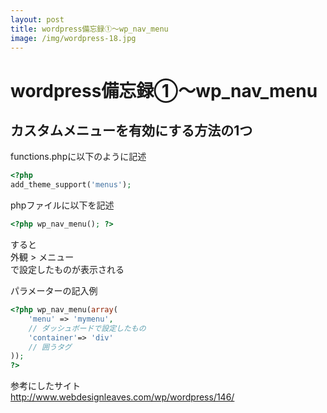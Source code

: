 ```yaml
---
layout: post
title: wordpress備忘録①～wp_nav_menu
image: /img/wordpress-18.jpg
---
```


# wordpress備忘録①～wp_nav_menu

## カスタムメニューを有効にする方法の1つ

functions.phpに以下のように記述   
```php
<?php
add_theme_support('menus');
```

phpファイルに以下を記述   
```php
<?php wp_nav_menu(); ?>
```

すると   
外観 > メニュー   
で設定したものが表示される   

パラメーターの記入例   
```php
<?php wp_nav_menu(array(
    'menu' => 'mymenu',
    // ダッシュボードで設定したもの
    'container'=> 'div'
    // 囲うタグ
));
?>
```



参考にしたサイト   
http://www.webdesignleaves.com/wp/wordpress/146/   

